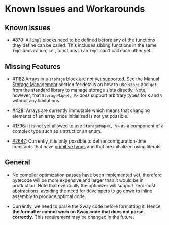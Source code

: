 # Known Issues and Workarounds

## Known Issues

* [#870](https://github.com/FuelLabs/sway/issues/870): All `impl` blocks need to be defined before any of the functions they define can be called.  This includes sibling functions in the same `impl` declaration, i.e., functions in an `impl` can't call each other yet.

## Missing Features

* [#1182](https://github.com/FuelLabs/sway/issues/1182) Arrays in a `storage` block are not yet supported. See the [Manual Storage Management](../blockchain-development/storage.md#manual-storage-management) section for details on how to use `store` and `get` from the standard library to manage storage slots directly. Note, however, that `StorageMap<K, V>` _does_ support arbitrary types for `K` and `V` without any limitations.

* [#428](https://github.com/FuelLabs/sway/issues/428): Arrays are currently immutable which means that changing elements of an array once initialized is not yet possible.

* [#1796](https://github.com/FuelLabs/sway/issues/2465): It is not yet allowed to use `StorageMap<K, V>` as a component of a complex type such as a struct or an enum.

* [#2647](https://github.com/FuelLabs/sway/issues/2647): Currently, it is only possible to define configuration-time constants that have [primitive types](built_in_types.md#primitive-types) and that are initialized using literals.

## General

* No compiler optimization passes have been implemented yet, therefore bytecode will be more expensive and larger than it would be in production. Note that eventually the optimizer will support zero-cost abstractions, avoiding the need for developers to go down to inline assembly to produce optimal code.

* Currently, we need to parse the Sway code before formatting it. Hence, **the formatter cannot work on Sway code that does not parse correctly**. This requirement may be changed in the future.
